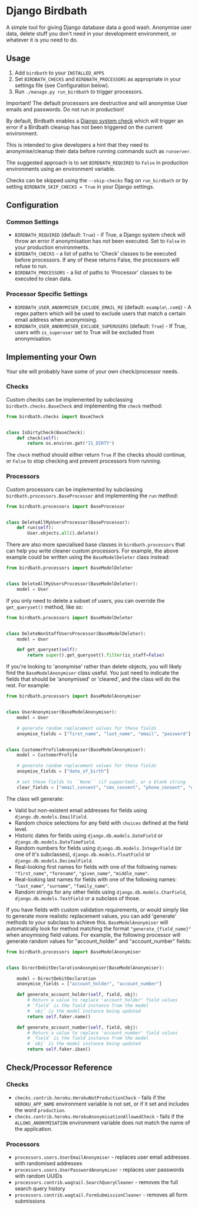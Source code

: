 # Django Birdbath

A simple tool for giving Django database data a good wash. Anonymise user data, delete stuff you don't need in your development environment, or whatever it is you need to do.

## Usage

1. Add `birdbath` to your `INSTALLED_APPS`
2. Set `BIRDBATH_CHECKS` and `BIRDBATH_PROCESSORS` as appropriate in your settings file (see Configuration below).
3. Run `./manage.py run_birdbath` to trigger processors.

Important! The default processors are destructive and will anonymise User emails and passwords. Do not run in production!

By default, Birdbath enables a [Django system check](https://docs.djangoproject.com/en/3.0/topics/checks/) which will trigger an error if a Birdbath cleanup has not been triggered on the current environment.

This is intended to give developers a hint that they need to anonymise/cleanup their data before running commands such as `runserver`.

The suggested approach is to set `BIRDBATH_REQUIRED` to `False` in production environments using an environment variable.

Checks can be skipped using the `--skip-checks` flag on `run_birdbath` or by setting `BIRDBATH_SKIP_CHECKS = True` in your Django settings.

## Configuration

### Common Settings

- `BIRDBATH_REQUIRED` (default: `True`) - if True, a Django system check will throw an error if anonymisation has not been executed. Set to `False` in your production environments.
- `BIRDBATH_CHECKS` - a list of paths to 'Check' classes to be executed before processors. If any of these returns False, the processors will refuse to run.
- `BIRDBATH_PROCESSORS` - a list of paths to 'Processor' classes to be executed to clean data.

### Processor Specific Settings

- `BIRDBATH_USER_ANONYMISER_EXCLUDE_EMAIL_RE` (default: `example\.com$`) - A regex pattern which will be used to exclude users that match a certain email address when anonymising.
- `BIRDBATH_USER_ANONYMISER_EXCLUDE_SUPERUSERS` (default: `True`) - If True, users with `is_superuser` set to True will be excluded from anonymisation.

## Implementing your Own

Your site will probably have some of your own check/processor needs.

### Checks

Custom checks can be implemented by subclassing `birdbath.checks.BaseCheck` and implementing the `check` method:

```python
from birdbath.checks import BaseCheck


class IsDirtyCheck(BaseCheck):
    def check(self):
        return os.environ.get("IS_DIRTY")
```

The `check` method should either return `True` if the checks should continue, or `False` to stop checking and prevent processors from running.

### Processors

Custom processors can be implemented by subclassing `birdbath.processors.BaseProcessor` and implementing the `run` method:

```python
from birdbath.processors import BaseProcessor


class DeleteAllMyUsersProcessor(BaseProcessor):
    def run(self):
        User.objects.all().delete()
```

There are also more specialised base classes in `birdbath.processors` that can help you write cleaner custom processors. For example, the above example could be written using the `BaseModelDeleter` class instead:

```python
from birdbath.processors import BaseModelDeleter


class DeleteAllMyUsersProcessor(BaseModelDeleter):
    model = User
```

If you only need to delete a subset of users, you can override the `get_queryset()` method, like so:

```python
from birdbath.processors import BaseModelDeleter


class DeleteNonStaffUsersProcessor(BaseModelDeleter):
    model = User

    def get_queryset(self):
        return super().get_queryset().filter(is_staff=False)
```

If you're looking to 'anonymise' rather than delete objects, you will likely find the `BaseModelAnonymiser` class useful. You just need to indicate the fields that should be 'anonymised' or 'cleared', and the class will do the rest. For example:

```python
from birdbath.processors import BaseModelAnonymiser


class UserAnonymiser(BaseModelAnonymiser):
    model = User

    # generate random replacement values for these fields
    anoymise_fields = ["first_name", "last_name", "email", "password"]


class CustomerProfileAnonymiser(BaseModelAnonymiser):
    model = CustomerProfile

    # generate random replacement values for these fields
    anoymise_fields = ["date_of_birth"]

    # set these fields to ``None`` (if supported), or a blank string
    clear_fields = ["email_consent", "sms_consent", "phone_consent", "organisation"]
```

The class will generate:
- Valid but non-existent email addresses for fields using `django.db.models.EmailField`.
- Random choice selections for any field with `choices` defined at the field level.
- Historic dates for fields using `django.db.models.DateField` or `django.db.models.DateTimeField`.
- Random numbers for fields using `django.db.models.IntegerField` (or one of it's subclasses), `django.db.models.FloatField` or `django.db.models.DecimalField`.
- Real-looking first names for fields with one of the following names: `"first_name"`, `"forename"`, `"given_name"`, `"middle_name"`.
- Real-looking last names for fields with one of the following names:
`"last_name"`, `"surname"`, `"family_name"`.
- Random strings for any other fields using `django.db.models.CharField`, `django.db.models.TextField` or a subclass of those.

 If you have fields with custom validation requirements, or would simply like to generate more realistic replacement values, you can add 'generate' methods to your subclass to achieve this. `BaseModelAnonymiser` will automatically look for method matching the format `"generate_{field_name}"` when anoymising field values. For example, the following processor will generate random values for "account_holder" and "account_number" fields:

```python
from birdbath.processors import BaseModelAnonymiser


class DirectDebitDeclarationAnonymiser(BaseModelAnonymiser):

    model = DirectDebitDeclaration
    anonymise_fields = ["account_holder", "account_number"]

    def generate_account_holder(self, field, obj):
        # Return a value to replace 'account_holder' field values
        # `field` is the field instance from the model
        # `obj` is the model instance being updated
        return self.faker.name()

    def generate_account_number(self, field, obj):
        # Return a value to replace 'account_number' field values
        # `field` is the field instance from the model
        # `obj` is the model instance being updated
        return self.faker.iban()
```


## Check/Processor Reference

### Checks

- `checks.contrib.heroku.HerokuNotProductionCheck` - fails if the `HEROKU_APP_NAME` environment variable is not set, or if it set and includes the word `production`.
- `checks.contrib.heroku.HerokuAnonymisationAllowedCheck` - fails if the `ALLOWS_ANONYMISATION` environment variable does not match the name of the application.

### Processors

- `processors.users.UserEmailAnonymiser` - replaces user email addresses with randomised addresses
- `processors.users.UserPasswordAnonymiser` - replaces user passwords with random UUIDs
- `processors.contrib.wagtail.SearchQueryCleaner` - removes the full search query history
- `processors.contrib.wagtail.FormSubmissionCleaner` - removes all form submissions
